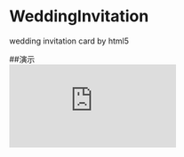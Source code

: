 # WeddingInvitation
wedding invitation card by html5

##演示
<br>
![](https://github.com/ShyBigBoy/WeddingInvitation/blob/master/wedding-invitation/index.html)  


